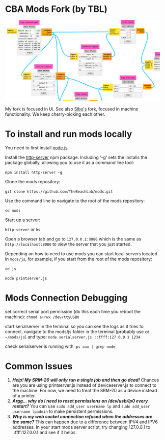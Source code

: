# CBA Mods Fork (by TBL)

![](mods.png)

My fork is focused in UI. See also [Sibu's](https://github.com/sibusaman/mods) fork, focused in machine functionality. We keep cherry-picking each other.

# To install and run mods locally

You need to first install [node.js](https://docs.npmjs.com/getting-started/installing-node).

Install the [http-server](https://www.npmjs.com/package/http-server) npm package. Including '-g' sets the installs the package globally, allowing you to use it as a command line tool:

`npm install http-server -g`

Clone the mods repository:

`git clone https://github.com/TheBeachLab/mods.git`

Use the command line to navigate to the root of the mods repository:

`cd mods`

Start up a server:

`http-server` or `hs`

Open a browser tab and go to `127.0.0.1:8080` which is the same as `http://localhost:8080` to view the server that you just started.

Depending on how to need to use mods you can start local servers located in `mods/js`, for example, if you start from the root of the mods repository:

`cd js`

`node printserver.js`

# Mods Connection Debugging

set correct serial port permission (do this each time you reboot the machine): `chmod a+rwx /dev/ttyUSB0`

start serialserver in the terminal so you can see the logs as it tries to connect.  navigate to the mods/js folder in the terminal (probably use `cd ~/mods/js`) and type: `node serialserver.js ::ffff:127.0.0.1 1234`

check serialserver is running with: `ps aux | grep node`

# Common Issues

1. **_Help! My SRM-20 will only run a single job and then go dead!_** Chances are you are using printserver.js instead of deviceserver.js to connect to the machine.  For now, we need to treat the SRM-20 as a device instead of a printer.
2. **_Argg... why do I need to reset permissions on /dev/usb/lp0 every restart?_**  You can use `sudo add_user username lp` and `sudo add_user username lpadmin` to make persistent permissions.
3. **_Why is my web socket connection refused when the addresses are the same?_** This can happen due to a difference between IPV4 and IPV6 addresses.  In your start mods server script, try changing 127.0.0.1 to ::ffff:127.0.0.1 and see if it helps.


